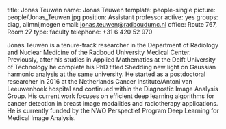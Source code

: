 title: Jonas Teuwen
name: Jonas Teuwen
template: people-single
picture: people/Jonas_Teuwen.jpg
position: Assistant professor
active: yes
groups: diag, aiimnijmegen
email: jonas.teuwen@radboudumc.nl
office: Route 767, Room 27
type: faculty
telephone: +31 6 420 52 970

Jonas Teuwen is a tenure-track researcher in the Department of Radiology and Nuclear Medicine of the Radboud University Medical Center. 
Previously, after his studies in Applied Mathematics at the Delft University of Technology he complete his PhD titled Shedding new light on Gaussian harmonic analysis at the same university. He started as a postdoctoral researcher in 2016 at the Netherlands Cancer Institute/Antoni van Leeuwenhoek hospital and continued within the Diagnostic Image Analysis Group. His current work focuses on efficient deep learning algorithms for cancer detection in breast image modalities and radiotherapy applications. 
He is currently funded by the NWO Perspectief Program Deep Learning for Medical Image Analysis.
